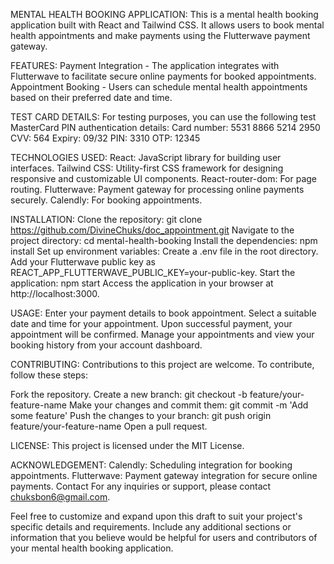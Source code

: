 MENTAL HEALTH BOOKING APPLICATION:
This is a mental health booking application built with React and Tailwind CSS. It allows users to book mental health appointments and make payments using the Flutterwave payment gateway.

FEATURES:
Payment Integration - The application integrates with Flutterwave to facilitate secure online payments for booked appointments.
Appointment Booking - Users can schedule mental health appointments based on their preferred date and time.

TEST CARD DETAILS: 
For testing purposes, you can use the following test MasterCard PIN authentication details:
Card number: 5531 8866 5214 2950
CVV: 564
Expiry: 09/32
PIN: 3310
OTP: 12345

TECHNOLOGIES USED:
React: JavaScript library for building user interfaces.
Tailwind CSS: Utility-first CSS framework for designing responsive and customizable UI components.
React-router-dom: For page routing.
Flutterwave: Payment gateway for processing online payments securely.
Calendly: For booking appointments.

INSTALLATION:
Clone the repository: git clone https://github.com/DivineChuks/doc_appointment.git
Navigate to the project directory: cd mental-health-booking
Install the dependencies: npm install
Set up environment variables:
Create a .env file in the root directory.
Add your Flutterwave public key as REACT_APP_FLUTTERWAVE_PUBLIC_KEY=your-public-key.
Start the application: npm start
Access the application in your browser at http://localhost:3000.

USAGE:
Enter your payment details to book appointment.
Select a suitable date and time for your appointment.
Upon successful payment, your appointment will be confirmed.
Manage your appointments and view your booking history from your account dashboard.

CONTRIBUTING:
Contributions to this project are welcome. To contribute, follow these steps:

Fork the repository.
Create a new branch: git checkout -b feature/your-feature-name
Make your changes and commit them: git commit -m 'Add some feature'
Push the changes to your branch: git push origin feature/your-feature-name
Open a pull request.

LICENSE:
This project is licensed under the MIT License.

ACKNOWLEDGEMENT:
Calendly: Scheduling integration for booking appointments.
Flutterwave: Payment gateway integration for secure online payments.
Contact
For any inquiries or support, please contact chuksbon6@gmail.com.

Feel free to customize and expand upon this draft to suit your project's specific details and requirements. Include any additional sections or information that you believe would be helpful for users and contributors of your mental health booking application.